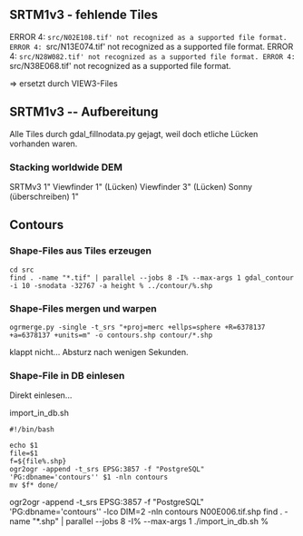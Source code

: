 ## SRTM1v3 - fehlende Tiles

ERROR 4: `src/N02E108.tif' not recognized as a supported file format.
ERROR 4: `src/N13E074.tif' not recognized as a supported file format.
ERROR 4: `src/N28W082.tif' not recognized as a supported file format.
ERROR 4: `src/N38E068.tif' not recognized as a supported file format.


=> ersetzt durch VIEW3-Files

## SRTM1v3 -- Aufbereitung

Alle Tiles durch gdal_fillnodata.py gejagt, weil doch etliche Lücken vorhanden waren.


### Stacking worldwide DEM

SRTMv3 1"
Viewfinder 1" (Lücken)
Viewfinder 3" (Lücken) 
Sonny (überschreiben) 1"


## Contours

### Shape-Files aus Tiles erzeugen

```
cd src
find . -name "*.tif" | parallel --jobs 8 -I% --max-args 1 gdal_contour -i 10 -snodata -32767 -a height % ../contour/%.shp
```

### Shape-Files mergen und warpen

```
ogrmerge.py -single -t_srs "+proj=merc +ellps=sphere +R=6378137 +a=6378137 +units=m" -o contours.shp contour/*.shp
```
klappt nicht... Absturz nach wenigen Sekunden.


### Shape-File in DB einlesen

Direkt einlesen...

import_in_db.sh
```
#!/bin/bash

echo $1
file=$1
f=${file%.shp}
ogr2ogr -append -t_srs EPSG:3857 -f "PostgreSQL" 'PG:dbname='contours'' $1 -nln contours
mv $f* done/
```

ogr2ogr -append -t_srs EPSG:3857 -f "PostgreSQL" 'PG:dbname='contours'' -lco DIM=2 -nln contours N00E006.tif.shp
find . -name "*.shp" | parallel --jobs 8 -I% --max-args 1 ./import_in_db.sh %

